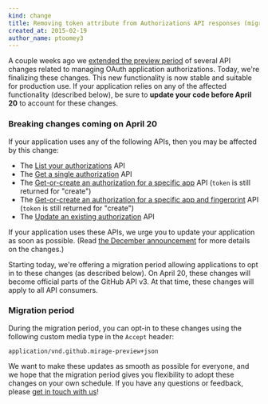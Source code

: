 ```yaml
---
kind: change
title: Removing token attribute from Authorizations API responses (migration period)
created_at: 2015-02-19
author_name: ptoomey3
---
```


A couple weeks ago we [extended the preview period][removing-authorizations-token-extended-preview] of several API changes related to managing OAuth application authorizations. Today, we're finalizing these changes. This new functionality is now stable and suitable for production use. If your application relies on any of the affected functionality (described below), be sure to **update your code before April 20** to account for these changes.

### Breaking changes coming on April 20

If your application uses any of the following APIs, then you may be affected by this change:

- The [List your authorizations][list-your-authorizations] API
- The [Get a single authorization][get-a-single-authorization] API
- The [Get-or-create an authorization for a specific app][get-or-create-an-authorization-for-a-specific-app] API (`token` is still returned for "create")
- The [Get-or-create an authorization for a specific app and fingerprint][get-or-create-an-authorization-for-a-specific-app-and-fingerprint] API (`token` is still returned for "create")
- The [Update an existing authorization][update-an-existing-authorization] API


If your application uses these APIs, we urge you to update your application as soon as possible. (Read [the December announcement][removing-authorizations-token] for more details on the changes.)

Starting today, we're offering a migration period allowing applications to opt in to these changes (as described below). On April 20, these changes will become official parts of the GitHub API v3. At that time, these changes will apply to all API consumers.

### Migration period

During the migration period, you can opt-in to these changes using the following custom media type in the `Accept` header:

    application/vnd.github.mirage-preview+json

We want to make these updates as smooth as possible for everyone, and we hope that the migration period gives you flexibility to adopt these changes on your own schedule. If you have any questions or feedback, please [get in touch with us][contact]!

[removing-authorizations-token-extended-preview]: /changes/2015-02-03-removing-authorizations-token-update/
[removing-authorizations-token]: /changes/2014-12-08-removing-authorizations-token/
[list-your-authorizations]: /v3/oauth_authorizations/#list-your-authorizations
[get-a-single-authorization]: /v3/oauth_authorizations/#get-a-single-authorization
[get-or-create-an-authorization-for-a-specific-app]: /v3/oauth_authorizations/#get-or-create-an-authorization-for-a-specific-app
[get-or-create-an-authorization-for-a-specific-app-and-fingerprint]: /v3/oauth_authorizations/#get-or-create-an-authorization-for-a-specific-app-and-fingerprint
[update-an-existing-authorization]: /v3/oauth_authorizations/#update-an-existing-authorization
[contact]: https://github.com/contact?form[subject]=Removing+authorizations+token
